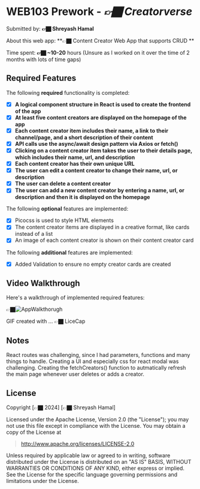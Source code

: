 # WEB103 Prework - *👉🏿 Creatorverse*

Submitted by: **👉🏿 Shreyash Hamal**

About this web app: **👉🏿 Content Creator Web App that supports CRUD **

Time spent: **👉🏿 ~10-20** hours (Unsure as I worked on it over the time of 2 months with lots of time gaps)

## Required Features

The following **required** functionality is completed:

<!-- 👉🏿👉🏿👉🏿 Make sure to check off completed functionality below -->
- [x] **A logical component structure in React is used to create the frontend of the app**
- [x] **At least five content creators are displayed on the homepage of the app**
- [x] **Each content creator item includes their name, a link to their channel/page, and a short description of their content**
- [x] **API calls use the async/await design pattern via Axios or fetch()**
- [x] **Clicking on a content creator item takes the user to their details page, which includes their name, url, and description**
- [x] **Each content creator has their own unique URL**
- [x] **The user can edit a content creator to change their name, url, or description**
- [x] **The user can delete a content creator**
- [x] **The user can add a new content creator by entering a name, url, or description and then it is displayed on the homepage**

The following **optional** features are implemented:

- [x] Picocss is used to style HTML elements
- [x] The content creator items are displayed in a creative format, like cards instead of a list
- [x] An image of each content creator is shown on their content creator card

The following **additional** features are implemented:

* [x] Added Validation to ensure no empty creator cards are created

## Video Walkthrough

Here's a walkthrough of implemented required features:

👉🏿![AppWalkthorugh](https://github.com/user-attachments/assets/ba26dd38-ab54-4d13-a44c-fdfd16ff40fb)


<!-- Replace this with whatever GIF tool you used! -->
GIF created with ...  👉🏿 LiceCap
<!-- Recommended tools:
[Kap](https://getkap.co/) for macOS
[ScreenToGif](https://www.screentogif.com/) for Windows
[peek](https://github.com/phw/peek) for Linux. -->

## Notes

React routes was challenging, since I had parameters, functions and many things to handle.
Creating a UI and especially css for react modal was challenging.
Creating the fetchCreators() function to autmatically refresh the main page whenever user deletes or adds a creator.

## License

Copyright [👉🏿 2024] [👉🏿 Shreyash Hamal]

Licensed under the Apache License, Version 2.0 (the "License"); you may not use this file except in compliance with the License. You may obtain a copy of the License at

> http://www.apache.org/licenses/LICENSE-2.0

Unless required by applicable law or agreed to in writing, software distributed under the License is distributed on an "AS IS" BASIS, WITHOUT WARRANTIES OR CONDITIONS OF ANY KIND, either express or implied. See the License for the specific language governing permissions and limitations under the License.
